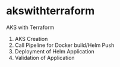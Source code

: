 # akswithterraform

AKS with Terraform

1. AKS Creation
2. Call Pipeline for Docker build/Helm Push
3. Deployment of Helm Application
4. Validation of Application